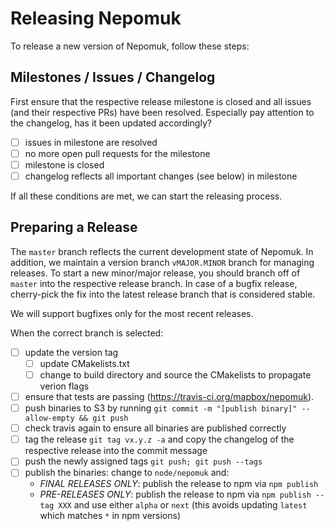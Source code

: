 # Releasing Nepomuk

To release a new version of Nepomuk, follow these steps:

## Milestones / Issues / Changelog

First ensure that the respective release milestone is closed and all issues (and their respective PRs) have been resolved.
Especially pay attention to the changelog, has it been updated accordingly?

 - [ ] issues in milestone are resolved
 - [ ] no more open pull requests for the milestone
 - [ ] milestone is closed
 - [ ] changelog reflects all important changes (see below) in milestone

If all these conditions are met, we can start the releasing process.

## Preparing a Release

The `master` branch reflects the current development state of Nepomuk. In addition, we maintain a version branch `vMAJOR.MINOR` branch for managing releases. To start a new minor/major release, you should branch off of `master` into the respective release branch.
In case of a bugfix release, cherry-pick the fix into the latest release branch that is considered stable.

We will support bugfixes only for the most recent releases.

When the correct branch is selected:

- [ ] update the version tag
    - [ ] update CMakelists.txt
    - [ ] change to build directory and source the CMakelists to propagate verion flags
- [ ] ensure that tests are passing (https://travis-ci.org/mapbox/nepomuk).
- [ ] push binaries to S3 by running `git commit -m "[publish binary]" --allow-empty && git push`
- [ ] check travis again to ensure all binaries are published correctly
- [ ] tag the release `git tag vx.y.z -a` and copy the changelog of the respective release into the commit message
- [ ] push the newly assigned tags `git push; git push --tags`
- [ ] publish the binaries: change to `node/nepomuk` and:
    - *FINAL RELEASES ONLY*: publish the release to npm via `npm publish`
    - *PRE-RELEASES ONLY*: publish the release to npm via `npm publish --tag XXX` and use either `alpha` or `next` (this avoids updating `latest` which matches `*` in npm versions)
